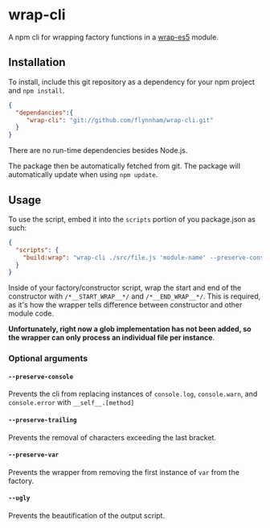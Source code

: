 # wrap-cli
A npm cli for wrapping factory functions in a [wrap-es5]() module.

## Installation

To install, include this git repository as a dependency for your npm project and `npm install`.

```json
{
  "dependancies":{
     "wrap-cli": "git://github.com/flynnham/wrap-cli.git"
  }
}
```
There are no run-time dependencies besides Node.js.

The package then be automatically fetched from git. The package will automatically update when using `npm update`.

## Usage
To use the script, embed it into the `scripts` portion of you package.json as such:

```json
{
  "scripts": {
    "build:wrap": "wrap-cli ./src/file.js 'module-name' --preserve-console > ./dest/file.js"
  }
}
```

Inside of your factory/constructor script, wrap the start and end of the constructor with `/*__START_WRAP__*/` and `/*__END_WRAP__*/`.
This is required, as it's how the wrapper tells difference between constructor and other module code.

**Unfortunately, right now a glob implementation has not been added, so the wrapper can only process an individual file per
instance**.

### Optional arguments

#### `--preserve-console`
Prevents the cli from replacing instances of `console.log`, `console.warn`, and `console.error` with `__self__.[method]`

#### `--preserve-trailing`
Prevents the removal of characters exceeding the last bracket.

#### `--preserve-var`
Prevents the wrapper from removing the first instance of `var` from the factory.

#### `--ugly`
Prevents the beautification of the output script.